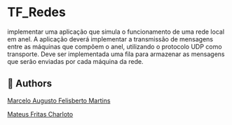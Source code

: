 # TF_Redes
implementar uma aplicação que simula o funcionamento de uma rede local em anel. A aplicação deverá implementar a transmissão de mensagens entre as máquinas que compõem o anel, utilizando o protocolo UDP como transporte. Deve ser implementada uma fila para armazenar as mensagens que serão enviadas por cada máquina da rede.


## 🤝 Authors

[Marcelo Augusto Felisberto Martins](https://github.com/MFelisberto)

[Mateus Fritas Charloto](https://github.com/mateusfch)
